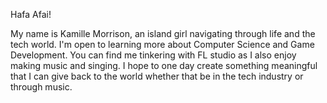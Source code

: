 Hafa Afai!

My name is Kamille Morrison, an island girl navigating through life and the tech world. I'm open to learning more about Computer Science and Game Development. You can find me tinkering with FL studio as I also enjoy making music and singing. I hope to one day create something meaningful that I can give back to the world whether that be in the tech industry or through music.



<!---
kamillekira/kamillekira is a ✨ special ✨ repository because its `README.md` (this file) appears on your GitHub profile.
You can click the Preview link to take a look at your changes.
--->
